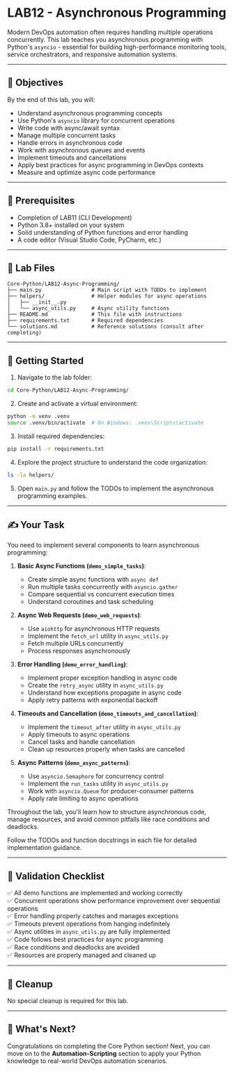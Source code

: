 # LAB12 - Asynchronous Programming

Modern DevOps automation often requires handling multiple operations concurrently. This lab teaches you asynchronous programming with Python's `asyncio` - essential for building high-performance monitoring tools, service orchestrators, and responsive automation systems.

---

## 🎯 Objectives

By the end of this lab, you will:
- Understand asynchronous programming concepts
- Use Python's `asyncio` library for concurrent operations
- Write code with async/await syntax
- Manage multiple concurrent tasks
- Handle errors in asynchronous code
- Work with asynchronous queues and events
- Implement timeouts and cancellations
- Apply best practices for async programming in DevOps contexts
- Measure and optimize async code performance

---

## 🧰 Prerequisites

- Completion of LAB11 (CLI Development)
- Python 3.8+ installed on your system
- Solid understanding of Python functions and error handling
- A code editor (Visual Studio Code, PyCharm, etc.)

---

## 📁 Lab Files

```
Core-Python/LAB12-Async-Programming/
├── main.py                # Main script with TODOs to implement
├── helpers/               # Helper modules for async operations
│   ├── __init__.py
│   └── async_utils.py     # Async utility functions
├── README.md              # This file with instructions
├── requirements.txt       # Required dependencies
└── solutions.md           # Reference solutions (consult after completing)
```

---

## 🚀 Getting Started

1. Navigate to the lab folder:
```bash
cd Core-Python/LAB12-Async-Programming/
```

2. Create and activate a virtual environment:
```bash
python -m venv .venv
source .venv/bin/activate  # On Windows: .venv\Scripts\activate
```

3. Install required dependencies:
```bash
pip install -r requirements.txt
```

4. Explore the project structure to understand the code organization:
```bash
ls -la helpers/
```

5. Open `main.py` and follow the TODOs to implement the asynchronous programming examples.

---

## ✍️ Your Task

You need to implement several components to learn asynchronous programming:

1. **Basic Async Functions (`demo_simple_tasks`)**:
   - Create simple async functions with `async def`
   - Run multiple tasks concurrently with `asyncio.gather`
   - Compare sequential vs concurrent execution times
   - Understand coroutines and task scheduling

2. **Async Web Requests (`demo_web_requests`)**:
   - Use `aiohttp` for asynchronous HTTP requests
   - Implement the `fetch_url` utility in `async_utils.py`
   - Fetch multiple URLs concurrently
   - Process responses asynchronously

3. **Error Handling (`demo_error_handling`)**:
   - Implement proper exception handling in async code
   - Create the `retry_async` utility in `async_utils.py`
   - Understand how exceptions propagate in async code
   - Apply retry patterns with exponential backoff

4. **Timeouts and Cancellation (`demo_timeouts_and_cancellation`)**:
   - Implement the `timeout_after` utility in `async_utils.py`
   - Apply timeouts to async operations
   - Cancel tasks and handle cancellation
   - Clean up resources properly when tasks are cancelled

5. **Async Patterns (`demo_async_patterns`)**:
   - Use `asyncio.Semaphore` for concurrency control
   - Implement the `run_tasks` utility in `async_utils.py`
   - Work with `asyncio.Queue` for producer-consumer patterns
   - Apply rate limiting to async operations

Throughout the lab, you'll learn how to structure asynchronous code, manage resources, and avoid common pitfalls like race conditions and deadlocks.

Follow the TODOs and function docstrings in each file for detailed implementation guidance.

---

## 🧪 Validation Checklist

✅ All demo functions are implemented and working correctly  
✅ Concurrent operations show performance improvement over sequential operations  
✅ Error handling properly catches and manages exceptions  
✅ Timeouts prevent operations from hanging indefinitely  
✅ Async utilities in `async_utils.py` are fully implemented  
✅ Code follows best practices for async programming  
✅ Race conditions and deadlocks are avoided  
✅ Resources are properly managed and cleaned up  

---

## 🧹 Cleanup

No special cleanup is required for this lab.

---

## 💬 What's Next?

Congratulations on completing the Core Python section! Next, you can move on to the **Automation-Scripting** section to apply your Python knowledge to real-world DevOps automation scenarios. 